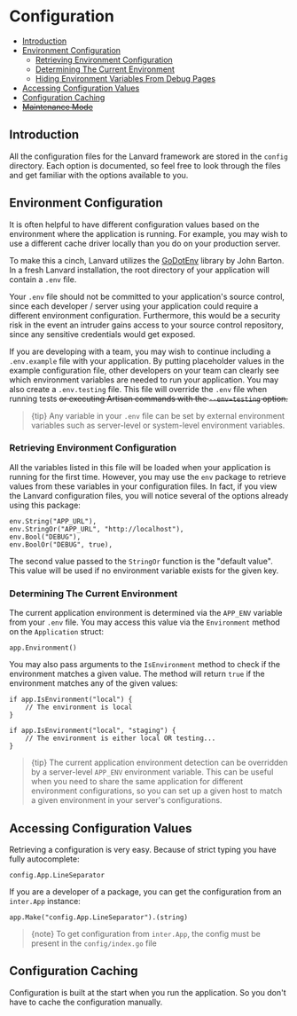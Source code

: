 # Configuration

- [Introduction](#introduction)
- [Environment Configuration](#environment-configuration)
    - [Retrieving Environment Configuration](#retrieving-environment-configuration)
    - [Determining The Current Environment](#determining-the-current-environment)
    - [Hiding Environment Variables From Debug Pages](#hiding-environment-variables-from-debug)
- [Accessing Configuration Values](#accessing-configuration-values)
- [Configuration Caching](#configuration-caching)
- [~~Maintenance Mode~~](#maintenance-mode)

<a name="introduction"></a>
## Introduction

All the configuration files for the Lanvard framework are stored in the `config` directory. Each option is documented, so feel free to look through the files and get familiar with the options available to you.

<a name="environment-configuration"></a>
## Environment Configuration

It is often helpful to have different configuration values based on the environment where the application is running. For example, you may wish to use a different cache driver locally than you do on your production server.

To make this a cinch, Lanvard utilizes the [GoDotEnv](https://github.com/joho/godotenv) library by John Barton. In a fresh Lanvard installation, the root directory of your application will contain a `.env` file.

Your `.env` file should not be committed to your application's source control, since each developer / server using your
application could require a different environment configuration. Furthermore, this would be a security risk in the event
an intruder gains access to your source control repository, since any sensitive credentials would get exposed.

If you are developing with a team, you may wish to continue including a `.env.example` file with your application. By
putting placeholder values in the example configuration file, other developers on your team can clearly see which
environment variables are needed to run your application. You may also create a `.env.testing` file. This file will
override the `.env` file when running tests ~~or executing Artisan commands with the `--env=testing` option.~~

> {tip} Any variable in your `.env` file can be set by external environment variables such as server-level or system-level environment variables.

<a name="retrieving-environment-configuration"></a>
### Retrieving Environment Configuration

All the variables listed in this file will be loaded when your application is running for the first time. However,
you may use the `env` package to retrieve values from these variables in your configuration files. In fact, if you view the Lanvard configuration files, you will notice several of the options already using this package:

    env.String("APP_URL"),
    env.StringOr("APP_URL", "http://localhost"),
    env.Bool("DEBUG"),
    env.BoolOr("DEBUG", true),

The second value passed to the `StringOr` function is the "default value". This value will be used if no environment
variable exists for the given key.

<a name="determining-the-current-environment"></a>
### Determining The Current Environment

The current application environment is determined via the `APP_ENV` variable from your `.env` file. You may access this value via the `Environment` method on the `Application` struct:

    app.Environment()

You may also pass arguments to the `IsEnvironment` method to check if the environment matches a given value. The method will return `true` if the environment matches any of the given values:

    if app.IsEnvironment("local") {
        // The environment is local
    }

    if app.IsEnvironment("local", "staging") {
        // The environment is either local OR testing...
    }

> {tip} The current application environment detection can be overridden by a server-level `APP_ENV` environment variable. This can be useful when you need to share the same application for different environment configurations, so you can set up a given host to match a given environment in your server's configurations.

<a name="accessing-configuration-values"></a>
## Accessing Configuration Values

Retrieving a configuration is very easy. Because of strict typing you have fully autocomplete:

    config.App.LineSeparator

If you are a developer of a package, you can get the configuration from an `inter.App` instance:

    app.Make("config.App.LineSeparator").(string)

> {note} To get configuration from `inter.App`, the config must be present in the `config/index.go` file

<a name="configuration-caching"></a>

## Configuration Caching

Configuration is built at the start when you run the application. So you don't have to cache the configuration manually.